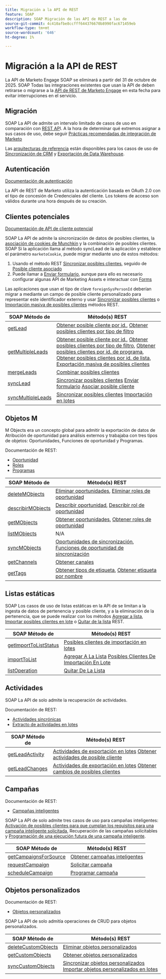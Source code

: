 ```yaml
---
title: Migración a la API de REST
feature: SOAP
description: SOAP Migración de las API de REST a las de
source-git-commit: 4c410afbe8ccfff644376670b8990fac671459eb
workflow-type: tm+mt
source-wordcount: '646'
ht-degree: 1%

---
```



# Migración a la API de REST

La API de Marketo Engage SOAP se eliminará a partir del 31 de octubre de 2025. SOAP Todas las integraciones existentes que usan la API de deben retirarse o migrarse a la [API de REST de Marketo Engage](https://experienceleague.adobe.com/es/docs/marketo-developer/marketo/rest/rest-api) en esta fecha para evitar interrupciones en el servicio.

## Migración

SOAP La API de admite un intervalo limitado de casos de uso en comparación con [REST AP](https://experienceleague.adobe.com/es/docs/marketo-developer/marketo/rest/rest-api)I. A la hora de determinar qué extremos asignar a sus casos de uso, debe seguir [Prácticas recomendadas de integración de Marketo](https://experienceleague.adobe.com/es/docs/marketo-developer/marketo/rest/marketo-integration-best-practices)

Las [arquitecturas de referencia](https://experienceleague.adobe.com/es/docs/marketo-developer/marketo/rest/reference-architectures) están disponibles para los casos de uso de [Sincronización de CRM](https://experienceleague.adobe.com/docs/marketo-developer/assets/sync-architecture-whitepaper.pdf?lang=es) y [Exportación de Data Warehouse](https://experienceleague.adobe.com/docs/marketo-developer/assets/reference_architecture.pdf?lang=es).

## Autenticación

[Documentación de autenticación](https://experienceleague.adobe.com/es/docs/marketo-developer/marketo/rest/authentication)

La API de REST de Marketo utiliza la autenticación basada en OAuth 2.0 con el tipo de concesión de Credenciales del cliente. Los tokens de acceso son válidos durante una hora después de su creación.

## Clientes potenciales

[Documentación de API de cliente potencial](https://experienceleague.adobe.com/es/docs/marketo-developer/marketo/rest/lead-database/leads)

SOAP La API de admite la sincronización de datos de posibles clientes, la [asociación de cookies de Munchkin](https://experienceleague.adobe.com/es/docs/marketo-developer/marketo/javascriptapi/leadtracking/lead-tracking) y la combinación de posibles clientes. SOAP Si la aplicación llama al método syncLead de la aplicación y establece el parámetro `marketoCookie`, puede migrar mediante uno de estos métodos:

1. Usando el método REST [Sincronizar posibles clientes](https://developer.adobe.com/marketo-apis/api/mapi/#operation/syncLeadUsingPOST), seguido de [Posible cliente asociado](https://developer.adobe.com/marketo-apis/api/mapi/#operation/associateLeadUsingPOST)
2. Puede llamar a [Enviar formulario](https://experienceleague.adobe.com/en/docs/marketo-developer/marketo/rest/lead-database/leads&quot;%20\l%20&quot;formulario-envío), aunque para ello es necesario configurar algunas API de Marketing Assets e interactuar con [Forms](https://experienceleague.adobe.com/es/docs/marketo-developer/marketo/rest/assets/forms)

Las aplicaciones que usan el tipo de clave `foreignSysPersonId` deberían migrar a mediante un campo de posible cliente personalizado para representar este identificador externo y usar [Sincronizar posibles clientes](https://experienceleague.adobe.com/es/docs/marketo-developer/marketo/rest/lead-database/leads#create-and-update) o [Importación masiva de posibles clientes](https://experienceleague.adobe.com/es/docs/marketo-developer/marketo/rest/bulk-import/bulk-lead-import) métodos REST.

| SOAP Método de | Método(s) REST |
| --- | --- |
| [getLead](https://experienceleague.adobe.com/es/docs/marketo-developer/marketo/soap/leads/getlead) | [Obtener posible cliente por id.](https://developer.adobe.com/marketo-apis/api/mapi/#operation/getLeadByIdUsingGET), [Obtener posibles clientes por tipo de filtro](https://developer.adobe.com/marketo-apis/api/mapi/#operation/getLeadsByFilterUsingGET) |
| [getMultipleLeads](https://experienceleague.adobe.com/es/docs/marketo-developer/marketo/soap/leads/getmultipleleads) | [Obtener posible cliente por id.](https://developer.adobe.com/marketo-apis/api/mapi/#operation/getLeadByIdUsingGET), [Obtener posibles clientes por tipo de filtro](https://developer.adobe.com/marketo-apis/api/mapi/#operation/getLeadsByFilterUsingGET), [Obtener posibles clientes por id. de programa](https://developer.adobe.com/marketo-apis/api/mapi/#operation/getLeadsByProgramIdUsingGET), [Obtener posibles clientes por id. de lista](https://developer.adobe.com/marketo-apis/api/mapi/#operation/getLeadsByListIdUsingGET), [Exportación masiva de posibles clientes](https://developer.adobe.com/marketo-apis/api/mapi/#tag/Bulk-Export-Leads) |
| [mergeLeads](https://experienceleague.adobe.com/es/docs/marketo-developer/marketo/soap/leads/mergeleads) | [Combinar posibles clientes](https://developer.adobe.com/marketo-apis/api/mapi/#operation/mergeLeadsUsingPOST) |
| [syncLead](https://experienceleague.adobe.com/es/docs/marketo-developer/marketo/soap/leads/synclead) | [Sincronizar posibles clientes](https://developer.adobe.com/marketo-apis/api/mapi/#operation/syncLeadUsingPOST) [Enviar formulario](https://developer.adobe.com/marketo-apis/api/mapi/#operation/SubmitFormUsingPOST) [Asociar posible cliente](https://developer.adobe.com/marketo-apis/api/mapi/#operation/associateLeadUsingPOST) |
| [syncMultipleLeads](https://experienceleague.adobe.com/es/docs/marketo-developer/marketo/soap/leads/syncmultipleleads) | [Sincronizar posibles clientes](https://developer.adobe.com/marketo-apis/api/mapi/#operation/syncLeadUsingPOST) [Importación en lotes](https://developer.adobe.com/marketo-apis/api/mapi/#tag/Bulk-Import-Leads) |

## Objetos M

M Objects era un concepto global para admitir la exportación de datos de Atribución de oportunidad para análisis externos y trabajaba con tres tipos de objetos: Oportunidades, Funciones de oportunidad y Programas.

Documentación de REST:

- [Oportunidad](https://experienceleague.adobe.com/es/docs/marketo-developer/marketo/rest/lead-database/opportunities)
- [Roles](https://experienceleague.adobe.com/es/docs/marketo-developer/marketo/rest/lead-database/opportunity-roles)
- [Programas](https://experienceleague.adobe.com/es/docs/marketo-developer/marketo/rest/assets/programs)

| SOAP Método de | Método(s) REST |
| --- | --- |
| [deleteMObjects](https://experienceleague.adobe.com/es/docs/marketo-developer/marketo/soap/marketo-objects/deletemobjects) | [Eliminar oportunidades](https://developer.adobe.com/marketo-apis/api/mapi/#operation/deleteOpportunitiesUsingPOST), [Eliminar roles de oportunidad](https://developer.adobe.com/marketo-apis/api/mapi/#operation/deleteOpportunityRolesUsingPOST) |
| [describirMObjects](https://experienceleague.adobe.com/es/docs/marketo-developer/marketo/soap/marketo-objects/describemobject) | [Describir oportunidad](https://developer.adobe.com/marketo-apis/api/mapi/#operation/describeUsingGET_4), [Describir rol de oportunidad](https://developer.adobe.com/marketo-apis/api/mapi/#operation/describeOpportunityRoleUsingGET) |
| [getMObjects](https://experienceleague.adobe.com/es/docs/marketo-developer/marketo/soap/marketo-objects/getmobjects) | [Obtener oportunidades](https://developer.adobe.com/marketo-apis/api/mapi/#operation/getOpportunitiesUsingGET), [Obtener roles de oportunidad](https://developer.adobe.com/marketo-apis/api/mapi/#operation/describeOpportunityRoleUsingGET) |
| [listMObjects](https://experienceleague.adobe.com/es/docs/marketo-developer/marketo/soap/marketo-objects/listmobjects) | N/A |
| [syncMObjects](https://experienceleague.adobe.com/es/docs/marketo-developer/marketo/soap/marketo-objects/syncmobjects) | [Oportunidades de sincronización](https://developer.adobe.com/marketo-apis/api/mapi/#operation/syncOpportunitiesUsingPOST), [Funciones de oportunidad de sincronización](https://developer.adobe.com/marketo-apis/api/mapi/#operation/syncOpportunityRolesUsingPOST) |
| [getChannels](https://experienceleague.adobe.com/es/docs/marketo-developer/marketo/soap/programs/getchannels) | [Obtener canales](https://developer.adobe.com/marketo-apis/api/asset/#operation/getAllChannelsUsingGET) |
| [getTags](https://experienceleague.adobe.com/es/docs/marketo-developer/marketo/soap/programs/gettags) | [Obtener tipos de etiqueta](https://developer.adobe.com/marketo-apis/api/asset/#operation/getTagTypesUsingGET), [Obtener etiqueta por nombre](https://developer.adobe.com/marketo-apis/api/asset/#operation/getTagByNameUsingGET) |

## Listas estáticas

SOAP Los casos de uso de listas estáticas en la API de se limitan a la ingesta de datos de pertenencia y posible cliente, y a la eliminación de la pertenencia, que se puede realizar con los métodos [Agregar a lista](https://developer.adobe.com/marketo-apis/api/mapi/#operation/addLeadsToListUsingPOST), [Importar posibles clientes en lote](https://experienceleague.adobe.com/es/docs/marketo-developer/marketo/rest/bulk-import/bulk-lead-import) o [Quitar de la lista](https://developer.adobe.com/marketo-apis/api/mapi/#operation/removeLeadsFromListUsingDELETE) REST.

| SOAP Método de | Método(s) REST |
| --- | --- |
| [getImportToListStatus](https://experienceleague.adobe.com/es/docs/marketo-developer/marketo/soap/static-lists/getimporttoliststatus) | [Posibles clientes de importación en lotes](https://developer.adobe.com/marketo-apis/api/mapi/#tag/Bulk-Import-Leads) |
| [importToList](https://experienceleague.adobe.com/es/docs/marketo-developer/marketo/soap/static-lists/importtolist) | [Agregar A La Lista](https://developer.adobe.com/marketo-apis/api/mapi/#operation/addLeadsToListUsingPOST) [Posibles Clientes De Importación En Lote](https://developer.adobe.com/marketo-apis/api/mapi/#tag/Bulk-Import-Leads) |
| [listOperation](https://experienceleague.adobe.com/es/docs/marketo-developer/marketo/soap/static-lists/listoperation) | [Quitar De La Lista](https://developer.adobe.com/marketo-apis/api/mapi/#operation/removeLeadsFromListUsingDELETE) |

## Actividades

SOAP La API de solo admite la recuperación de actividades.

Documentación de REST:

- [Actividades sincrónicas](https://experienceleague.adobe.com/es/docs/marketo-developer/marketo/rest/lead-database/activities)
- [Extracto de actividades en lotes](https://experienceleague.adobe.com/es/docs/marketo-developer/marketo/rest/bulk-extract/bulk-activity-extract)

| SOAP Método de | Método(s) REST |
| --- | --- |
| [getLeadActivity](https://experienceleague.adobe.com/es/docs/marketo-developer/marketo/soap/activities/getleadactivity) | [Actividades de exportación en lotes](https://developer.adobe.com/marketo-apis/api/mapi/#tag/Bulk-Export-Activities) [Obtener actividades de posible cliente](https://developer.adobe.com/marketo-apis/api/mapi/#operation/getLeadActivitiesUsingGET) |
| [getLeadChanges](https://experienceleague.adobe.com/es/docs/marketo-developer/marketo/soap/activities/getleadchanges) | [Actividades de exportación en lotes](https://developer.adobe.com/marketo-apis/api/mapi/#tag/Bulk-Export-Activities) [Obtener cambios de posibles clientes](https://developer.adobe.com/marketo-apis/api/mapi/#operation/getLeadChangesUsingGET) |

## Campañas

Documentación de REST:

- [Campañas inteligentes](https://experienceleague.adobe.com/en/docs/marketo-developer/marketo/rest/assets/smart-campaigns&quot;%20\h%20HYPERLINK%20&quot;https://experienceleague.adobe.com/es/docs/marketo-developer/marketo/rest/assets/smart-campaigns)

SOAP La API de solo admite tres casos de uso para campañas inteligentes: [Activación de posibles clientes para que cumplan los requisitos para una campaña inteligente solicitada](https://experienceleague.adobe.com/es/docs/marketo-developer/marketo/rest/assets/smart-campaigns#trigger), Recuperación de las campañas solicitables y [Programación de una ejecución futura de una campaña inteligente](https://experienceleague.adobe.com/es/docs/marketo-developer/marketo/rest/assets/smart-campaigns#schedule).

| SOAP Método de | Método(s) REST |
| --- | --- |
| [getCampaignsForSource](https://experienceleague.adobe.com/es/docs/marketo-developer/marketo/soap/campaigns/getcampaignsforsource) | [Obtener campañas inteligentes](https://developer.adobe.com/marketo-apis/api/asset/#operation/getAllSmartCampaignsGET) |
| [requestCampaign](https://experienceleague.adobe.com/es/docs/marketo-developer/marketo/soap/campaigns/requestcampaign) | [Solicitar campaña](https://developer.adobe.com/marketo-apis/api/mapi/#operation/triggerCampaignUsingPOST) |
| [scheduleCampaign](https://experienceleague.adobe.com/es/docs/marketo-developer/marketo/soap/campaigns/schedulecampaign) | [Programar campaña](https://developer.adobe.com/marketo-apis/api/mapi/#operation/scheduleCampaignUsingPOST) |

## Objetos personalizados

Documentación de REST:

- [Objetos personalizados](https://experienceleague.adobe.com/en/docs/marketo-developer/marketo/rest/lead-database/custom-objects&quot;%20\h%20HYPERLINK%20&quot;https://experienceleague.adobe.com/es/docs/marketo-developer/marketo/rest/lead-database/custom-objects)

SOAP La API de solo admitía operaciones de CRUD para objetos personalizados.

| SOAP Método de | Método(s) REST |
| --- | --- |
| [deleteCustomObjects](https://experienceleague.adobe.com/es/docs/marketo-developer/marketo/soap/custom-objects/deletecustomobjects) | [Eliminar objetos personalizados](https://developer.adobe.com/marketo-apis/api/mapi/#operation/deleteCustomObjectsUsingPOST) |
| [getCustomObjects](https://experienceleague.adobe.com/es/docs/marketo-developer/marketo/soap/custom-objects/getcustomobjects) | [Obtener objetos personalizados](https://developer.adobe.com/marketo-apis/api/mapi/#operation/getCustomObjectsUsingGET) |
| [syncCustomObjects](https://experienceleague.adobe.com/es/docs/marketo-developer/marketo/soap/custom-objects/synccustomobjects) | [Sincronizar objetos personalizados](https://developer.adobe.com/marketo-apis/api/mapi/#operation/syncCustomObjectsUsingPOST) [Importar objetos personalizados en lotes](https://experienceleague.adobe.com/es/docs/marketo-developer/marketo/rest/bulk-import/bulk-custom-object-import) |